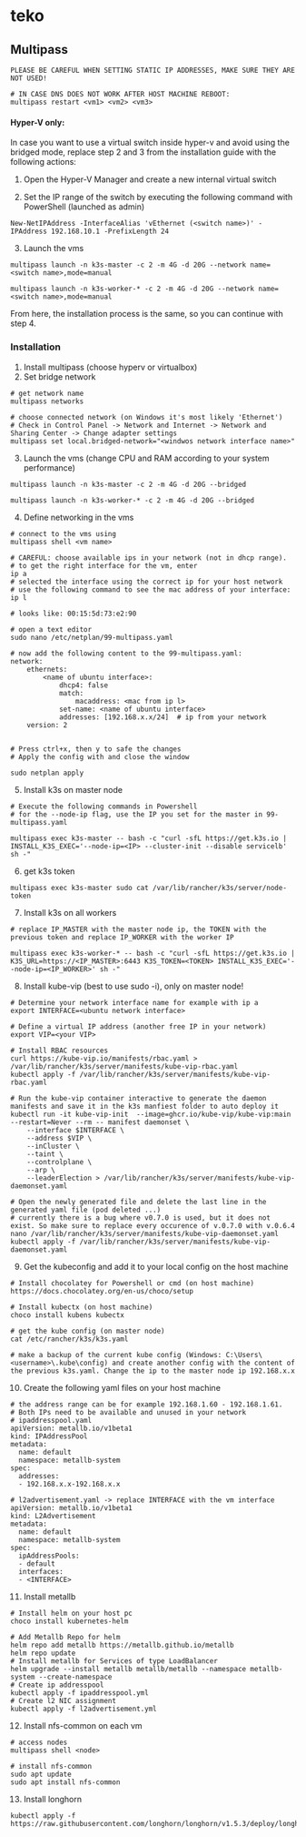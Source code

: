 # teko

## Multipass

```
PLEASE BE CAREFUL WHEN SETTING STATIC IP ADDRESSES, MAKE SURE THEY ARE NOT USED!
```

```
# IN CASE DNS DOES NOT WORK AFTER HOST MACHINE REBOOT:
multipass restart <vm1> <vm2> <vm3>
```

#### Hyper-V only:

In case you want to use a virtual switch inside hyper-v and avoid using the bridged mode, replace step 2 and 3 from the installation guide with the following actions:

1. Open the Hyper-V Manager and create a new internal virtual switch

2. Set the IP range of the switch by executing the following command with PowerShell (launched as admin)
```
New-NetIPAddress -InterfaceAlias 'vEthernet (<switch name>)' -IPAddress 192.168.10.1 -PrefixLength 24
```

3. Launch the vms
```
multipass launch -n k3s-master -c 2 -m 4G -d 20G --network name=<switch name>,mode=manual
```
```
multipass launch -n k3s-worker-* -c 2 -m 4G -d 20G --network name=<switch name>,mode=manual
```

From here, the installation process is the same, so you can continue with step 4.

### Installation


1. Install multipass (choose hyperv or virtualbox)
2. Set bridge network

```
# get network name
multipass networks

# choose connected network (on Windows it's most likely 'Ethernet')
# Check in Control Panel -> Network and Internet -> Network and Sharing Center -> Change adapter settings
multipass set local.bridged-network="<windwos network interface name>"
```

3. Launch the vms (change CPU and RAM according to your system performance)

```
multipass launch -n k3s-master -c 2 -m 4G -d 20G --bridged
```

```
multipass launch -n k3s-worker-* -c 2 -m 4G -d 20G --bridged
```

4.  Define networking in the vms

```
# connect to the vms using
multipass shell <vm name>

# CAREFUL: choose available ips in your network (not in dhcp range).
# to get the right interface for the vm, enter
ip a
# selected the interface using the correct ip for your host network
# use the following command to see the mac address of your interface:
ip l

# looks like: 00:15:5d:73:e2:90

# open a text editor
sudo nano /etc/netplan/99-multipass.yaml

# now add the following content to the 99-multipass.yaml:
network:
    ethernets:
        <name of ubuntu interface>:
            dhcp4: false
            match:
                macaddress: <mac from ip l>
            set-name: <name of ubuntu interface>
            addresses: [192.168.x.x/24]  # ip from your network
    version: 2


# Press ctrl+x, then y to safe the changes
# Apply the config with and close the window

sudo netplan apply
```

5. Install k3s on master node

```
# Execute the following commands in Powershell
# for the --node-ip flag, use the IP you set for the master in 99-multipass.yaml

multipass exec k3s-master -- bash -c "curl -sfL https://get.k3s.io | INSTALL_K3S_EXEC='--node-ip=<IP> --cluster-init --disable servicelb' sh -"
```

6. get k3s token

```
multipass exec k3s-master sudo cat /var/lib/rancher/k3s/server/node-token
```

7. Install k3s on all workers

```
# replace IP_MASTER with the master node ip, the TOKEN with the previous token and replace IP_WORKER with the worker IP

multipass exec k3s-worker-* -- bash -c "curl -sfL https://get.k3s.io | K3S_URL=https://<IP_MASTER>:6443 K3S_TOKEN=<TOKEN> INSTALL_K3S_EXEC='--node-ip=<IP_WORKER>' sh -"
```

8. Install kube-vip (best to use sudo -i), only on master node!

```
# Determine your network interface name for example with ip a
export INTERFACE=<ubuntu network interface>

# Define a virtual IP address (another free IP in your network)
export VIP=<your VIP>

# Install RBAC resources
curl https://kube-vip.io/manifests/rbac.yaml > /var/lib/rancher/k3s/server/manifests/kube-vip-rbac.yaml
kubectl apply -f /var/lib/rancher/k3s/server/manifests/kube-vip-rbac.yaml

# Run the kube-vip container interactive to generate the daemon manifests and save it in the k3s manfiest folder to auto deploy it
kubectl run -it kube-vip-init  --image=ghcr.io/kube-vip/kube-vip:main --restart=Never --rm -- manifest daemonset \
    --interface $INTERFACE \
    --address $VIP \
    --inCluster \
    --taint \
    --controlplane \
    --arp \
    --leaderElection > /var/lib/rancher/k3s/server/manifests/kube-vip-daemonset.yaml

# Open the newly generated file and delete the last line in the generated yaml file (pod deleted ...)
# currently there is a bug where v0.7.0 is used, but it does not exist. So make sure to replace every occurence of v.0.7.0 with v.0.6.4
nano /var/lib/rancher/k3s/server/manifests/kube-vip-daemonset.yaml
kubectl apply -f /var/lib/rancher/k3s/server/manifests/kube-vip-daemonset.yaml
```

9. Get the kubeconfig and add it to your local config on the host machine

```
# Install chocolatey for Powershell or cmd (on host machine)
https://docs.chocolatey.org/en-us/choco/setup

# Install kubectx (on host machine)
choco install kubens kubectx

# get the kube config (on master node)
cat /etc/rancher/k3s/k3s.yaml

# make a backup of the current kube config (Windows: C:\Users\<username>\.kube\config) and create another config with the content of the previous k3s.yaml. Change the ip to the master node ip 192.168.x.x
```

10. Create the following yaml files on your host machine

```
# the address range can be for example 192.168.1.60 - 192.168.1.61.
# Both IPs need to be available and unused in your network
# ipaddresspool.yaml
apiVersion: metallb.io/v1beta1
kind: IPAddressPool
metadata:
  name: default
  namespace: metallb-system
spec:
  addresses:
  - 192.168.x.x-192.168.x.x

# l2advertisement.yaml -> replace INTERFACE with the vm interface
apiVersion: metallb.io/v1beta1
kind: L2Advertisement
metadata:
  name: default
  namespace: metallb-system
spec:
  ipAddressPools:
  - default
  interfaces:
  - <INTERFACE>
```

11. Install metallb

```
# Install helm on your host pc
choco install kubernetes-helm

# Add Metallb Repo for helm
helm repo add metallb https://metallb.github.io/metallb
helm repo update
# Install metallb for Services of type LoadBalancer
helm upgrade --install metallb metallb/metallb --namespace metallb-system --create-namespace
# Create ip addresspool
kubectl apply -f ipaddresspool.yml
# Create l2 NIC assignment
kubectl apply -f l2advertisement.yml
```

12. Install nfs-common on each vm

```
# access nodes
multipass shell <node>

# install nfs-common
sudo apt update
sudo apt install nfs-common

```

13. Install longhorn

```
kubectl apply -f https://raw.githubusercontent.com/longhorn/longhorn/v1.5.3/deploy/longhorn.yaml
```